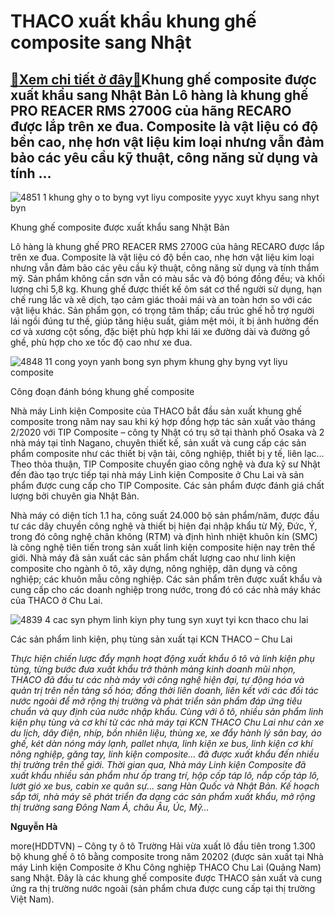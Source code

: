 THACO xuất khẩu khung ghế composite sang Nhật
=============================================

[:gift:Xem chi tiết ở đây:gift:](https://hddtvn.com/thaco-xuat-khau-khung-ghe-composite-sang-nhat/)Khung ghế composite được xuất khẩu sang Nhật Bản Lô hàng là khung ghế PRO REACER RMS 2700G của hãng RECARO được lắp trên xe đua. Composite là vật liệu có độ bền cao, nhẹ hơn vật liệu kim loại nhưng vẫn đảm bảo các yêu cầu kỹ thuật, công năng sử dụng và tính …
-------------------------------------------------------------------------------------------------------------------------------------------------------------------------------------------------------------------------------------------------------------------





![4851 1 khung ghy o to byng vyt liyu composite yyyc xuyt khyu sang nhyt byn](https://haiquanonline.com.vn/stores/news_dataimages/tkts/072020/04/07/4851_1._Khung_ghY_o_to_bYng_vYt_liYu_composite_YYYc_xuYt_khYu_sang_NhYt_BYn.jpg?rt=20200704075325 "undefined")


Khung ghế composite được xuất khẩu sang Nhật Bản



Lô hàng là khung ghế PRO REACER RMS 2700G của hãng RECARO được lắp trên xe đua. Composite là vật liệu có độ bền cao, nhẹ hơn vật liệu kim loại nhưng vẫn đảm bảo các yêu cầu kỹ thuật, công năng sử dụng và tính thẩm mỹ. Sản phẩm không cần sơn vẫn có màu sắc và độ bóng đồng đều; và khối lượng chỉ 5,8 kg. Khung ghế được thiết kế ôm sát cơ thể người sử dụng, hạn chế rung lắc và xê dịch, tạo cảm giác thoải mái và an toàn hơn so với các vật liệu khác. Sản phẩm gọn, có trọng tâm thấp; cấu trúc ghế hỗ trợ người lái ngồi đúng tư thế, giúp tăng hiệu suất, giảm mệt mỏi, ít bị ảnh hưởng đến cơ và xương cột sống, đặc biệt phù hợp khi lái xe đường dài và đường gồ ghề, phù hợp cho xe tốc độ cao như xe đua.





![4848 11 cong yoyn yanh bong syn phym khung ghy byng vyt liyu composite](https://haiquanonline.com.vn/stores/news_dataimages/tkts/072020/04/07/4848_1.1_Cong_YoYn_Yanh_bong_sYn_phYm_khung_ghY_bYng_vYt_liYu_composite_.jpg?rt=20200704075325 "undefined")


Công đoạn đánh bóng khung ghế composite 



Nhà máy Linh kiện Composite của THACO bắt đầu sản xuất khung ghế composite trong năm nay sau khi ký hợp đồng hợp tác sản xuất vào tháng 2/2020 với TIP Composite – công ty Nhật có trụ sở tại thành phố Osaka và 2 nhà máy tại tỉnh Nagano, chuyên thiết kế, sản xuất và cung cấp các sản phẩm composite như các thiết bị vận tải, công nghiệp, thiết bị y tế, liên lạc… Theo thỏa thuận, TIP Composite chuyển giao công nghệ và đưa kỹ sư Nhật đến đào tạo trực tiếp tại nhà máy Linh kiện Composite ở Chu Lai và sản phẩm được cung cấp cho TIP Composite. Các sản phẩm được đánh giá chất lượng bởi chuyên gia Nhật Bản.


Nhà máy có diện tích 1.1 ha, công suất 24.000 bộ sản phẩm/năm, được đầu tư các dây chuyền công nghệ và thiết bị hiện đại nhập khẩu từ Mỹ, Đức, Ý, trong đó công nghệ chân không (RTM) và định hình nhiệt khuôn kín (SMC) là công nghệ tiên tiến trong sản xuất linh kiện composite hiện nay trên thế giới. Nhà máy đã sản xuất các sản phẩm chất lượng cao như linh kiện composite cho ngành ô tô, xây dựng, nông nghiệp, dân dụng và công nghiệp; các khuôn mẫu công nghiệp. Các sản phẩm trên được xuất khẩu và cung cấp cho các doanh nghiệp trong nước, trong đó có các nhà máy khác của THACO ở Chu Lai.





![4839 4 cac syn phym linh kiyn phy tung syn xuyt tyi kcn thaco chu lai](https://haiquanonline.com.vn/stores/news_dataimages/tkts/072020/04/07/4839_4._Cac_sYn_phYm_linh_kiYn_phY_tung_sYn_xuYt_tYi_KCN_THACO_CHU_LAI.png?rt=20200704075325 "undefined")


Các sản phẩm linh kiện, phụ tùng sản xuất tại KCN THACO – Chu Lai






*Thực hiện chiến lược đẩy mạnh hoạt động xuất khẩu ô tô và linh kiện phụ tùng, từng bước đưa xuất khẩu trở thành mảng kinh doanh mũi nhọn, THACO đã đầu tư các nhà máy với công nghệ hiện đại, tự động hóa và quản trị trên nền tảng số hóa; đồng thời liên doanh, liên kết với các đối tác nước ngoài để mở rộng thị trường và phát triển sản phẩm đáp ứng tiêu chuẩn và quy định của nước nhập khẩu. Cùng với ô tô, nhiều sản phẩm linh kiện phụ tùng và cơ khí từ các nhà máy tại KCN THACO Chu Lai như cản xe du lịch, dây điện, nhíp, bồn nhiên liệu, thùng xe, xe đẩy hành lý sân bay, áo ghế, két dàn nóng máy lạnh, pallet nhựa, linh kiện xe bus, linh kiện cơ khí nông nghiệp, găng tay, linh kiện composite… đã được xuất khẩu đến nhiều thị trường trên thế giới. Thời gian qua, Nhà máy Linh kiện Composite đã xuất khẩu nhiều sản phẩm như ốp trang trí, hộp cốp táp lô, nắp cốp táp lô, lướt gió xe bus, cabin xe quân sự… sang Hàn Quốc và Nhật Bản. Kế hoạch sắp tới, nhà máy sẽ phát triển đa dạng các sản phẩm xuất khẩu, mở rộng thị trường sang Đông Nam Á, châu Âu, Úc, Mỹ…*




**Nguyễn Hà**



more(HDDTVN) – Công ty ô tô Trường Hải vừa xuất lô đầu tiên trong 1.300 bộ khung ghế ô tô bằng composite trong năm 20202 (được sản xuất tại Nhà máy Linh kiện Composite ở Khu Công nghiệp THACO Chu Lai (Quảng Nam) sang Nhật. Đây là các khung ghế composite được THACO sản xuất và cung ứng ra thị trường nước ngoài (sản phẩm chưa được cung cấp tại thị trường Việt Nam).

